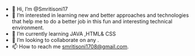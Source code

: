 - 👋 Hi, I’m @Smritisoni17
- 👀 I’m interested in learning new and better approaches  and technologies  that help me to do a better job in this fun and interesting technical environment.
- 🌱 I’m currently learning JAVA ,HTML& CSS
- 💞️ I’m looking to collaborate on any .
- 📫 How to reach me smritisoni1708@gmail.com.

<!---
Smritisoni17/Smritisoni17 is a ✨ special ✨ repository because its `README.md` (this file) appears on your GitHub profile.
You can click the Preview link to take a look at your changes.
--->

